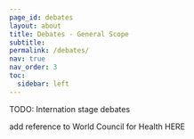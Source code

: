 ```yaml
---
page_id: debates
layout: about
title: Debates - General Scope
subtitle: 
permalink: /debates/
nav: true
nav_order: 3
toc:
  sidebar: left
---
```


TODO: Internation stage debates

add reference to World Council for Health HERE
